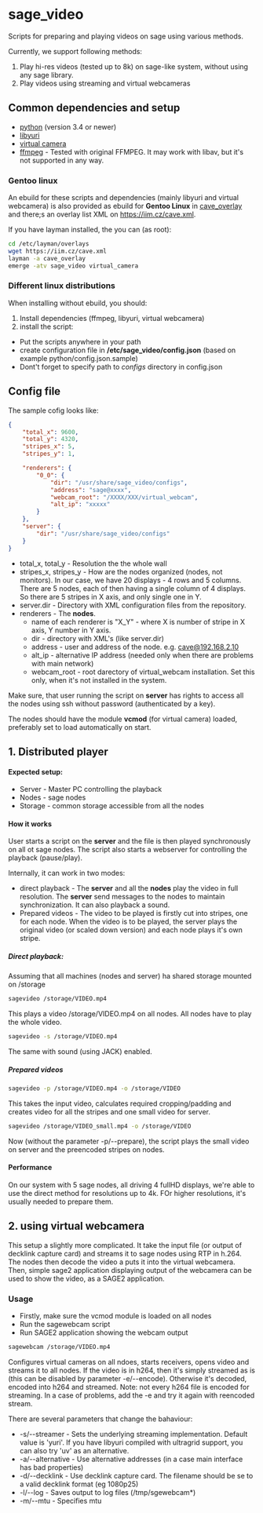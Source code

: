 # sage_video
Scripts for preparing and playing videos on sage using various methods.

Currently, we support following methods:
1. Play hi-res videos (tested up to 8k) on sage-like system, without using any sage library.
2. Play videos using streaming and virtual webcameras


## Common dependencies and setup
- [python](https://www.python.org/) (version 3.4 or newer)
- [libyuri](https://github.com/v154c1/libyuri)
- [virtual camera](https://github.com/v154c1/virtual_camera)
- [ffmpeg](http://ffmpeg.org/) - Tested with original FFMPEG. It may work with libav, but it's not supported in any way.

### Gentoo linux
An ebuild for these scripts and dependencies (mainly libyuri and virtual webcamera) is also provided as ebuild for **Gentoo Linux** in [cave_overlay](https://github.com/iimcz/cave_overlay) and there;s an overlay list XML on https://iim.cz/cave.xml.

If you have layman installed, the you can (as root):
```bash
cd /etc/layman/overlays
wget https://iim.cz/cave.xml
layman -a cave_overlay
emerge -atv sage_video virtual_camera
```

### Different linux distributions

When installing without ebuild, you should:
1. Install dependencies (ffmpeg, libyuri, virtual webcamera)
2. install the script:
  - Put the scripts anywhere in your path
  - create configuration file in **/etc/sage_video/config.json** (based on example python/config.json.sample)
  - Dont't forget to specify path to *configs* directory in config.json


## Config file
The sample cofig looks like:
```json
{
    "total_x": 9600, 
    "total_y": 4320, 
    "stripes_x": 5, 
    "stripes_y": 1,

    "renderers": {
	    "0_0": {
	        "dir": "/usr/share/sage_video/configs", 
	        "address": "sage@xxxx",
	        "webcam_root": "/XXXX/XXX/virtual_webcam",
	        "alt_ip": "xxxxx"
	    }
    },
    "server": {
	    "dir": "/usr/share/sage_video/configs"
    }
}
```

- total\_x, total\_y - Resolution the the whole wall
- stripes\_x, stripes\_y - How are the nodes organized (nodes, not monitors). In our case, we have 20 displays - 4 rows and 5 columns. There are 5 nodes, each of then having a single column of 4 displays. So there are 5 stripes in X axis, and only single one in Y.
- server.dir - Directory with XML configuration files from the repository. 
- renderers - The **nodes**. 
  - name of each renderer is "X_Y" - where X is number of stripe in X axis, Y number in Y axis.
  - dir - directory with XML's (like server.dir)
  - address - user and address of the node. e.g. cave@192.168.2.10
  - alt_ip - alternative IP address (needed only when there are problems with main network)
  - webcam\_root - root darectory of virtual\_webcam installation. Set this only, when it's not installed in the system.

Make sure, that user running the script on **server** has rights to access all the nodes using ssh without password (authenticated by a key).

The nodes should have the module **vcmod** (for virtual camera) loaded, preferably set to load automatically on start.

## 1. Distributed player

#### Expected setup:
- Server - Master PC controlling the playback
- Nodes - sage nodes
- Storage - common storage accessible from all the nodes

#### How it works
User starts a script on the **server** and the file is then played synchronously on all ot sage nodes.
The script also starts a webserver for controlling the playback (pause/play).

Internally, it can work in two modes:
- direct playback - The **server** and all the **nodes** play the video in full resolution. The **server** send messages to the nodes to maintain synchronization. It can also playback a sound. 
- Prepared videos - The video to be played is firstly cut into stripes, one for each node. When the video is to be played, the server plays the original video (or scaled down version) and each node plays it's own stripe.

##### Direct playback:
Assuming that all machines (nodes and server) ha shared storage mounted on /storage

```bash
sagevideo /storage/VIDEO.mp4
```

This plays a video /storage/VIDEO.mp4 on all nodes. All nodes have to play the whole video.

```bash
sagevideo -s /storage/VIDEO.mp4
```
The same with sound (using JACK) enabled.

##### Prepared videos
```bash
sagevideo -p /storage/VIDEO.mp4 -o /storage/VIDEO
```

This takes the input video, calculates required cropping/padding and creates video for all the stripes and one small video for server.

```bash
sagevideo /storage/VIDEO_small.mp4 -o /storage/VIDEO
```

Now (without the parameter -p/--prepare), the script plays the small video on server and the preencoded stripes on nodes.

#### Performance
On our system with 5 sage nodes, all driving 4 fullHD displays, we're able to use the direct method for resolutions up to 4k. FOr higher resolutions, it's usually needed to prepare them.


## 2. using virtual webcamera
This setup a slightly more complicated. It take the input file (or output of decklink capture card) and streams it to sage nodes using RTP in h.264.
The nodes then decode the video a puts it into the virtual webcamera. Then, simple sage2 application displaying output of the webcamera can be used to show the video, as a SAGE2 application.

### Usage
- Firstly, make sure the vcmod module is loaded on all nodes
- Run the sagewebcam script 
- Run SAGE2 application showing the webcam output


```bash
sagewebcam /storage/VIDEO.mp4
```

Configures virtual cameras on all ndoes, starts receivers, opens video and streams it to all nodes. 
If the video is in h264, then it's simply streamed as is (this can be disabled by parameter -e/--encode). Otherwise it's decoded, encoded into h264 and streamed. Note: not every h264 file is encoded for streaming. In a case of problems, add the -e and try it again with reencoded stream.

There are several parameters that change the bahaviour:
- -s/--streamer - Sets the underlying streaming implementation. Default value is 'yuri'. If you have libyuri compiled with ultragrid support, you can also try 'uv' as an alternative.
- -a/--alternative - Use alternative addresses (in a case main interface has bad properties)
- -d/--decklink - Use decklink capture card. The filename should be se to a valid decklink format (eg 1080p25)
- -l/--log - Saves output to log files (/tmp/sgewebcam*)
- -m/--mtu - Specifies mtu








